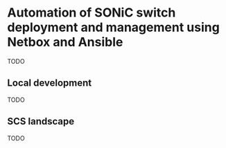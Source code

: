 # Automation of SONiC switch deployment and management using Netbox and Ansible
TODO
## Local development
TODO
## SCS landscape
TODO
